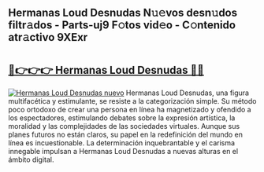 ## Hermanas Loud Desnudas N𝚞𝚎vos desn𝚞dos filtr𝚊dos - Parts-uj9 F𝚘tos vid𝚎o - C𝚘ntenido atr𝚊ctivo 9XExr

# <h2><a href="http://mb480t.tromn.icu/?c=Hermanas+Loud+Desnudas">🔗👉👉👉 Hermanas Loud Desnudas 🔗🔗</a></h2>

[![Hermanas Loud Desnudas nuevo](https://i.imgur.com/pEAQMta.gif)](http://mb480t.tromn.icu/?c=Hermanas+Loud+Desnudas)
Hermanas Loud Desnudas, una figura multifacética y estimulante, se resiste a la categorización simple. Su método poco ortodoxo de crear una persona en línea ha magnetizado y ofendido a los espectadores, estimulando debates sobre la expresión artística, la moralidad y las complejidades de las sociedades virtuales. Aunque sus planes futuros no están claros, su papel en la redefinición del mundo en línea es incuestionable. La determinación inquebrantable y el carisma innegable impulsan a Hermanas Loud Desnudas a nuevas alturas en el ámbito digital.
